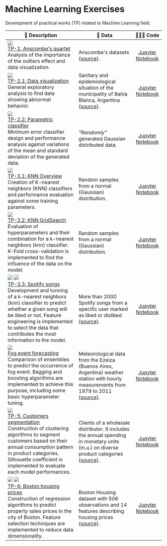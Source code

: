 # Machine Learning Exercises

Development of practical works (TP) related to Machine Learning field.

| 💬 **Description** | 📁 **Data** | 👨🏻‍💻 **Code** |
|--|--|:--:|
|[![](https://img.shields.io/badge/data_analysis-026AA7?style=flat)](#)<br>[TP-1: Anscombe's quartet](https://github.com/Alejandro-ZZ/Machine-Learning-UNS/tree/master/TP-1#tp-1-anscombes-quartet)<br>Analysis of the importance of the outliers effect and data visualization.| Anscombe's datasets [(source)](https://en.wikipedia.org/wiki/Anscombe%27s_quartet).| [Jupyter Notebook](https://github.com/Alejandro-ZZ/Machine-Learning-UNS/blob/master/TP-1/1_Anscombe_quartet.ipynb)|
|[![](https://img.shields.io/badge/data_analysis-026AA7?style=flat)](#)<br>[TP-2.1: Data visualization](https://github.com/Alejandro-ZZ/Machine-Learning-UNS/tree/master/TP-2#exploratory-analysis)<br>General exploratory analysis to find data showing abnormal behavior.| Sanitary and epidemiological situation of the municipality of Bahía Blanca, Argentina [(source)](https://datos.bahia.gob.ar/dataset?groups=covid19).| [Jupyter Notebook](https://github.com/Alejandro-ZZ/Machine-Learning-UNS/blob/master/TP-2/2_1_Exploratory_analysis.ipynb)|
|[![](https://img.shields.io/badge/classification-238636?style=flat)](#)<br>[TP-2.2: Parametric classifier](https://github.com/Alejandro-ZZ/Machine-Learning-UNS/tree/master/TP-2#parametric-classifiers)<br>Minimum error classifier design and performance analysis against variations of the mean and standard deviation of the generated data.| *"Randomly"* generated Gaussian distributed data.| [Jupyter Notebook](https://github.com/Alejandro-ZZ/Machine-Learning-UNS/blob/master/TP-2/2_2_Least_error_classifier.ipynb)|
|[![](https://img.shields.io/badge/classification-238636?style=flat)](#)<br>[TP-3.1: KNN Overview](https://github.com/Alejandro-ZZ/Machine-Learning-UNS/blob/master/TP-3/readme.md#knn-overview)<br>Creation of K-nearest neighbors (KNN) classifiers and performance evaluation against some training parameters.| Random samples from a normal (Gaussian) distribution.| [Jupyter Notebook](https://github.com/Alejandro-ZZ/Machine-Learning-UNS/blob/master/TP-3/3_1_KNN_Overview.ipynb)|
|[![](https://img.shields.io/badge/classification-238636?style=flat)](#)<br>[TP-3.2: KNN GridSearch](https://github.com/Alejandro-ZZ/Machine-Learning-UNS/blob/master/TP-3/readme.md#knn-gridsearch)<br>Evaluation of hyperparameters and their combination for a k-nearest neighbors (knn) classifier. K-Fold cross-validation is implemented to find the influence of the data on the model.| Random samples from a normal (Gaussian) distribution.| [Jupyter Notebook](https://github.com/Alejandro-ZZ/Machine-Learning-UNS/blob/master/TP-3/3_2_KNN_GridSearch.ipynb)|
|[![](https://img.shields.io/badge/classification-238636?style=flat)](#) [![](https://img.shields.io/badge/dimensionality_reduction-9e00b5?style=flat)](#)<br>[TP-3.3: Spotify songs](https://github.com/Alejandro-ZZ/Machine-Learning-UNS/blob/master/TP-3/readme.md#spotify-songs)<br>Development and tunning of a k-nearest neighbors (knn) classifier to predict whether a given song will be liked or not. Feature engineering is implemented to select the data that contributes the most information to the model.| More than 2000 Spotify songs from a specific user marked as liked or disliked [(source)](https://raw.githubusercontent.com/emmanueliarussi/DataScienceCapstone/master/3_MidtermProjects/ProjectBOM/data/attributes_spotify.csv).| [Jupyter Notebook](https://github.com/Alejandro-ZZ/Machine-Learning-UNS/blob/master/TP-3/3_3_Spotify_songs.ipynb)|
|[![](https://img.shields.io/badge/classification-238636?style=flat)](#)<br>[Fog event forecasting](https://github.com/Alejandro-ZZ/Machine-Learning/blob/master/TP-3/readme.md#fog-event-forecasting)<br>Comparison of ensembles to predict the occurrence of fog event. Bagging and boosting algorithms are implemented to achieve this purpose, including some basic hyperparameter tuning.| Meteorological data from the Ezeiza (Buenos Aires, Argentina) weather station with hourly measurements from 1979 to 2011 [(source)](https://www.tutiempo.net/clima/ws-875760.html).| [Jupyter Notebook](https://github.com/Alejandro-ZZ/Machine-Learning/blob/master/TP-3/Fog_event_forecasting.ipynb)|
|[![](https://img.shields.io/badge/clustering-F67F00?style=flat)](#)<br>[TP-5: Customers segmentation](https://github.com/Alejandro-ZZ/Machine-Learning-UNS/tree/master/TP-5#customer-segmentation)<br>Construction of clustering algorithms to segment customers based on their annual consumption pattern in product categories. Silhouette coefficient is implemented to evaluate each model performances.| Clients of a wholesale distributor. It includes the annual spending in monetary units (m.u.) on diverse product categories [(source)](https://archive.ics.uci.edu/dataset/292/wholesale+customers).| [Jupyter Notebook](https://github.com/Alejandro-ZZ/Machine-Learning-UNS/blob/master/TP-5/5_Clustering_customer_segmentation.ipynb)|
|[![](https://img.shields.io/badge/regression-cc1717?style=flat)](#) [![](https://img.shields.io/badge/dimensionality_reduction-9e00b5?style=flat)](#)<br>[TP-6: Boston housing prices](https://github.com/Alejandro-ZZ/Machine-Learning-UNS/tree/master/TP-6#regressors-boston-housing)<br>Construction of regression algorithms to predict property sales prices in the city of Boston. Feature selection techniques are implemented to reduce data dimensionality.| Boston Housing dataset with 506 observations and 14 features describing housing prices [(source)](https://archive.ics.uci.edu/dataset/292/wholesale+customers).| [Jupyter Notebook](https://github.com/Alejandro-ZZ/Machine-Learning-UNS/blob/master/TP-6/6_Regressors_Boston_Housing.ipynb)|
